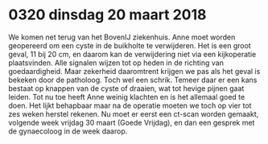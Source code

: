 # 0320 dinsdag 20 maart 2018
We komen net terug van het BovenIJ ziekenhuis. Anne moet worden geopereerd om een cyste in de buikholte te verwijderen. Het is een groot geval, 11 bij 20 cm, en daarom kan de verwijdering niet via een kijkoperatie plaatsvinden. Alle signalen wijzen tot op heden in de richting van goedaardigheid. Maar zekerheid daaromtrent krijgen we pas als het geval is bekeken door de patholoog. Toch wel een schrik. Temeer daar er een kans bestaat op knappen van de cyste of draaien, wat tot hevige pijnen gaat leiden. Tot nu toe heeft Anne weinig klachten en is het allemaal goed te doen. Het lijkt behapbaar maar na de operatie moeten we toch op vier tot zes weken herstel rekenen. Nu moet er eerst een ct-scan worden gemaakt, volgende week vrijdag 30 maart (Goede Vrijdag), en dan een gesprek met de gynaecoloog in de week daarop.